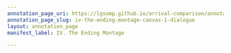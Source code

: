 ```yaml
---
annotation_page_uri: https://lgsump.github.io/arrival-comparison/annotations/iv-the-ending-montage-canvas-1-dialogue.json
annotation_page_slug: iv-the-ending-montage-canvas-1-dialogue
layout: annotation_page
manifest_label: IV. The Ending Montage

---
```

